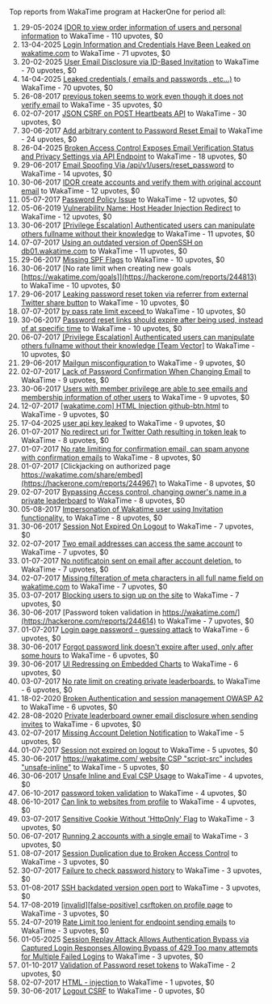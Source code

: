 Top reports from WakaTime program at HackerOne for period all:

1. 29-05-2024 [IDOR to view order information of users and personal information](https://hackerone.com/reports/2524562) to WakaTime - 110 upvotes, $0
2. 13-04-2025 [Login Information and Credentials Have Been Leaked on wakatime.com](https://hackerone.com/reports/3090641) to WakaTime - 71 upvotes, $0
3. 20-02-2025 [User Email Disclosure via ID-Based Invitation](https://hackerone.com/reports/3003716) to WakaTime - 70 upvotes, $0
4. 14-04-2025 [Leaked credentials ( emails and passwords , etc...)](https://hackerone.com/reports/3091909) to WakaTime - 70 upvotes, $0
5. 26-08-2017 [previous token seems to work even though it does not verify email](https://hackerone.com/reports/263672) to WakaTime - 35 upvotes, $0
6. 02-07-2017 [JSON CSRF on POST Heartbeats API](https://hackerone.com/reports/245346) to WakaTime - 30 upvotes, $0
7. 30-06-2017 [Add arbitrary content to Password Reset Email](https://hackerone.com/reports/244677) to WakaTime - 24 upvotes, $0
8. 26-04-2025 [Broken Access Control Exposes Email Verification Status and Privacy Settings via API Endpoint](https://hackerone.com/reports/3114132) to WakaTime - 18 upvotes, $0
9. 29-06-2017 [Email Spoofing Via /api/v1/users/reset_password](https://hackerone.com/reports/244555) to WakaTime - 14 upvotes, $0
10. 30-06-2017 [IDOR create accounts and verify them with original account email](https://hackerone.com/reports/244636) to WakaTime - 12 upvotes, $0
11. 05-07-2017 [Password Policy Issue](https://hackerone.com/reports/246042) to WakaTime - 12 upvotes, $0
12. 05-06-2019 [Vulnerability Name: Host Header Injection Redirect](https://hackerone.com/reports/601287) to WakaTime - 12 upvotes, $0
13. 30-06-2017 [[Privilege Escalation] Authenticated users can manipulate others fullname without their knowledge](https://hackerone.com/reports/244567) to WakaTime - 11 upvotes, $0
14. 07-07-2017 [Using an outdated version of OpenSSH on db01.wakatime.com](https://hackerone.com/reports/246780) to WakaTime - 11 upvotes, $0
15. 29-06-2017 [Missing SPF Flags](https://hackerone.com/reports/244432) to WakaTime - 10 upvotes, $0
16. 30-06-2017 [No rate limit when creating new goals [https://wakatime.com/goals]](https://hackerone.com/reports/244813) to WakaTime - 10 upvotes, $0
17. 29-06-2017 [Leaking password reset token via referrer from external Twitter share button](https://hackerone.com/reports/244434) to WakaTime - 10 upvotes, $0
18. 07-07-2017 [by pass rate limit exceed ](https://hackerone.com/reports/246838) to WakaTime - 10 upvotes, $0
19. 30-06-2017 [Password reset links should expire after being used, instead of at specific time](https://hackerone.com/reports/244612) to WakaTime - 10 upvotes, $0
20. 06-07-2017 [[Privilege Escalation] Authenticated users can manipulate others fullname without their knowledge [Team Vector]](https://hackerone.com/reports/246419) to WakaTime - 10 upvotes, $0
21. 29-06-2017 [Mailgun misconfiguration ](https://hackerone.com/reports/244474) to WakaTime - 9 upvotes, $0
22. 02-07-2017 [Lack of Password Confirmation When Changing Email](https://hackerone.com/reports/245334) to WakaTime - 9 upvotes, $0
23. 30-06-2017 [Users with member privilege are able to see emails and membership information of other users](https://hackerone.com/reports/244781) to WakaTime - 9 upvotes, $0
24. 12-07-2017 [[wakatime.com] HTML Injection github-btn.html](https://hackerone.com/reports/248588) to WakaTime - 9 upvotes, $0
25. 17-04-2025 [user api key leaked](https://hackerone.com/reports/3098717) to WakaTime - 9 upvotes, $0
26. 01-07-2017 [No redirect uri for Twitter Oath resulting in token leak](https://hackerone.com/reports/244958) to WakaTime - 8 upvotes, $0
27. 01-07-2017 [No rate limiting for confirmation email, can spam anyone with confirmation emails](https://hackerone.com/reports/245147) to WakaTime - 8 upvotes, $0
28. 01-07-2017 [Clickjacking on authorized page https://wakatime.com/share/embed](https://hackerone.com/reports/244967) to WakaTime - 8 upvotes, $0
29. 02-07-2017 [Bypassing Access control, changing owner's name in a private leaderboard](https://hackerone.com/reports/245340) to WakaTime - 8 upvotes, $0
30. 05-08-2017 [Impersonation of Wakatime user using Invitation functionality.](https://hackerone.com/reports/257119) to WakaTime - 8 upvotes, $0
31. 30-06-2017 [Session Not Expired On Logout](https://hackerone.com/reports/244875) to WakaTime - 7 upvotes, $0
32. 02-07-2017 [Two email addresses can access the same account](https://hackerone.com/reports/245305) to WakaTime - 7 upvotes, $0
33. 01-07-2017 [No notificatoin sent on email after account deletion.](https://hackerone.com/reports/244971) to WakaTime - 7 upvotes, $0
34. 02-07-2017 [Missing filteration of meta characters in all full name field on wakatime.com](https://hackerone.com/reports/245236) to WakaTime - 7 upvotes, $0
35. 03-07-2017 [Blocking users to sign up on the site](https://hackerone.com/reports/245538) to WakaTime - 7 upvotes, $0
36. 30-06-2017 [Password token validation in https://wakatime.com/](https://hackerone.com/reports/244614) to WakaTime - 7 upvotes, $0
37. 01-07-2017 [Login page password - guessing attack](https://hackerone.com/reports/244909) to WakaTime - 6 upvotes, $0
38. 30-06-2017 [Forgot password link doesn't expire after used, only after some hours](https://hackerone.com/reports/244642) to WakaTime - 6 upvotes, $0
39. 30-06-2017 [UI Redressing on Embedded Charts](https://hackerone.com/reports/244697) to WakaTime - 6 upvotes, $0
40. 03-07-2017 [No rate limit on creating private leaderboards.](https://hackerone.com/reports/245527) to WakaTime - 6 upvotes, $0
41. 18-02-2020 [Broken Authentication and session management OWASP A2](https://hackerone.com/reports/798812) to WakaTime - 6 upvotes, $0
42. 28-08-2020 [Private leaderboard owner email disclosure when sending invites](https://hackerone.com/reports/969988) to WakaTime - 6 upvotes, $0
43. 02-07-2017 [Missing Account Deletion Notification](https://hackerone.com/reports/245311) to WakaTime - 5 upvotes, $0
44. 01-07-2017 [Session not expired on logout](https://hackerone.com/reports/245124) to WakaTime - 5 upvotes, $0
45. 30-06-2017 [https://wakatime.com/ website CSP "script-src" includes "unsafe-inline"](https://hackerone.com/reports/244766) to WakaTime - 5 upvotes, $0
46. 30-06-2017 [Unsafe Inline and Eval CSP Usage](https://hackerone.com/reports/244724) to WakaTime - 4 upvotes, $0
47. 06-10-2017 [password token validation](https://hackerone.com/reports/275242) to WakaTime - 4 upvotes, $0
48. 06-10-2017 [Can link to websites from profile](https://hackerone.com/reports/275245) to WakaTime - 4 upvotes, $0
49. 03-07-2017 [Sensitive Cookie Without 'HttpOnly' Flag](https://hackerone.com/reports/245514) to WakaTime - 3 upvotes, $0
50. 06-07-2017 [Running 2 accounts with a single email](https://hackerone.com/reports/246302) to WakaTime - 3 upvotes, $0
51. 08-07-2017 [Session Duplication due to Broken Access Control](https://hackerone.com/reports/247225) to WakaTime - 3 upvotes, $0
52. 30-07-2017 [Failure to check password history](https://hackerone.com/reports/255034) to WakaTime - 3 upvotes, $0
53. 01-08-2017 [SSH backdated version open port](https://hackerone.com/reports/255627) to WakaTime - 3 upvotes, $0
54. 17-08-2019 [[invalid][false-positive] csrftoken on profile page](https://hackerone.com/reports/675398) to WakaTime - 3 upvotes, $0
55. 24-07-2019 [Rate Limit too lenient for endpoint sending emails](https://hackerone.com/reports/658089) to WakaTime - 3 upvotes, $0
56. 01-05-2025 [Session Replay Attack Allows Authentication Bypass via Captured Login Responses Allowing Bypass of 429 Too many attempts for Multiple Failed Logins](https://hackerone.com/reports/3120790) to WakaTime - 3 upvotes, $0
57. 01-10-2017 [Validation of Password reset tokens](https://hackerone.com/reports/273560) to WakaTime - 2 upvotes, $0
58. 02-07-2017 [HTML - injection ](https://hackerone.com/reports/245233) to WakaTime - 1 upvotes, $0
59. 30-06-2017 [Logout CSRF](https://hackerone.com/reports/244778) to WakaTime - 0 upvotes, $0
